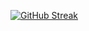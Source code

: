 [![GitHub Streak](https://streak-stats.demolab.com?user=iamgaurav18&theme=synthwave&border_radius=100&card_width=900&background=45%2C000474%2CB61592&ring=E4EAEB&dates=EAEAEB)](https://git.io/streak-stats)
